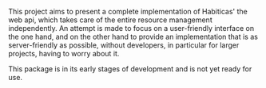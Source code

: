 This project aims to present a complete implementation of Habiticas' the web api, which takes care of the entire resource management independently. An attempt is made to focus on a user-friendly interface on the one hand, and on the other hand to provide an implementation that is as server-friendly as possible, without developers, in particular for larger projects, having to worry about it.

This package is in its early stages of development and is not yet ready for use. 